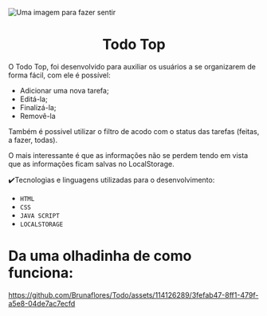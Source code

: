 ![Uma imagem para fazer sentir](https://github.com/Brunaflores/Todo/assets/114126289/e15502e2-a3a2-415e-87ea-bd303e66d66b)

<h1 align="center"> Todo Top </h1>


O Todo Top, foi desenvolvido para auxiliar os usuários a se organizarem de forma fácil, com ele é possível:

- Adicionar uma nova tarefa;
- Editá-la;
- Finalizá-la;
- Removê-la

Também é possivel utilizar o filtro de acodo com o status das tarefas (feitas, a fazer, todas).

O mais interessante é que as informações não se perdem tendo em vista que as informações ficam salvas no LocalStorage.

✔️Tecnologias e linguagens utilizadas para o desenvolvimento:

- ``HTML``
- ``CSS``
- ``JAVA SCRIPT``
- ``LOCALSTORAGE``


# Da uma olhadinha de como funciona:


https://github.com/Brunaflores/Todo/assets/114126289/3fefab47-8ff1-479f-a5e8-04de7ac7ecfd




